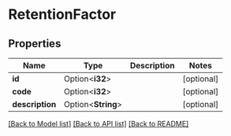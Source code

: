 # RetentionFactor

## Properties

Name | Type | Description | Notes
------------ | ------------- | ------------- | -------------
**id** | Option<**i32**> |  | [optional]
**code** | Option<**i32**> |  | [optional]
**description** | Option<**String**> |  | [optional]

[[Back to Model list]](../README.md#documentation-for-models) [[Back to API list]](../README.md#documentation-for-api-endpoints) [[Back to README]](../README.md)


